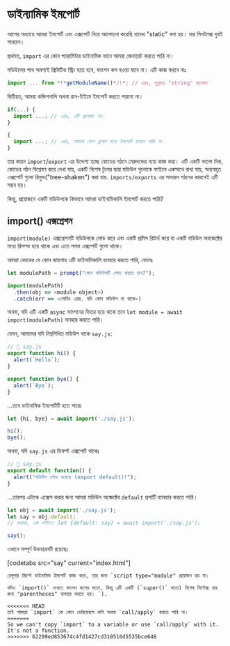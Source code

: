 # ডাইন্যামিক ইমপোর্ট

আগের অধ্যায়ে আমরা ইমপোর্ট এবং এক্সপোর্ট নিয়ে আলোচনা করেছি যাদের "static" বলা হয়। যার সিনট্যাক্স খুবই সাধারন। 

প্রথমত, `import` এর কোন প্যারামিটার ডাইনামিক ভাবে আমরা জেনারেট করতে পারি না। 

মডিউলের পাথ অবশ্যই প্রিমিটিভ স্ট্রিং হতে হবে, ফাংশন কল হওয়া যাবে না। এটি কাজ করবে নাঃ 

```js
import ... from *!*getModuleName()*/!*; // এরর, শুধুমাত্র "string" প্রযোজ্য
```

দ্বিতীয়ত, আমরা কন্ডিশনালি অথবা রান-টাইমে ইমপোর্ট করতে পারবো না।

```js
if(...) {
  import ...; // এরর, এটি প্রযোজ্য নয়।
}

{
  import ...; // এরর, আমারা কোন ব্লকের মধ্যে ইমপোর্ট রাখতে পারি না। 
}
```

তার কারন `import`/`export` এর উদ্দেশ্য হচ্ছে কোডের গঠনে মেরুদন্ডের ন্যায় কাজ করা। এটি একটি ভালো দিক, কোডের গঠন বিশ্লেষণ করে দেখা যায়, একটি বিশেষ টুলের দ্বারা মডিউল গুলোকে ফাইলে একসাথে রাখা যায়, অব্যবহৃত এক্সপোর্ট গুলো রিমুভ("tree-shaken") করা যায়. `imports/exports` এর সাধারন গঠনের কারনেই এটি সম্ভব হয়।

কিন্তু, প্রয়োজনে একটি মডিউলকে কিভাবে আমরা ডাইনামিকালি ইমপোর্ট করতে পারি? 

## import() এক্সপ্রেশন 

`import(module)` এক্সপ্রেশনটি মডিউলকে লোড করে এবং একটি প্রমিস রিটার্ন করে যা একটি মডিউল অবজেক্টের মধ্যে রিসল্ভ হয়ে থাকে এবং এতে সমস্ত এক্সপোর্ট গুলো থাকে। 

আমরা কোডের যে কোন জায়গায় এটি ডাইনামিকালি ব্যবহার করতে পারি, যেমনঃ 

```js
let modulePath = prompt("কোন মডিউলটি লোড করতে চান?");

import(modulePath)
  .then(obj => <module object>)
  .catch(err => <লোডিং এরর, যদি কোন মডিউল না থাকে>)
```

অথবা, যদি এটি একটি `async` ফাংশনের ভিতর হয়ে থাকে তবে  `let module = await import(modulePath)` ব্যবহার করতে পারি। 

যেমন, আমাদের যদি নিম্নলিখিত মডিউল থাকে `say.js`: 

```js
// 📁 say.js
export function hi() {
  alert(`Hello`);
}

export function bye() {
  alert(`Bye`);
}
```

...তবে ডাইনামিক ইমপোর্টটি হতে পারেঃ 

```js
let {hi, bye} = await import('./say.js');

hi();
bye();
```

অথবা, যদি `say.js` এর ডিফল্ট এক্সপোর্ট থাকেঃ 

```js
// 📁 say.js
export default function() {
  alert("মডিউল লোড হয়েছে (export default)!");
}
```

...তারপর এটাকে এক্সেস করার জন্য আমরা মডিউল অব্জেক্টের `default` প্রপার্টি ব্যাবহার করতে পারি। 

```js
let obj = await import('./say.js');
let say = obj.default;
// অথাবা, এক লাইনে: let {default: say} = await import('./say.js');

say();
```

এখানে সম্পূর্ণ উদাহারনটি রয়েছেঃ

[codetabs src="say" current="index.html"]

```smart
রেগুলার স্ক্রিপ্টে ডাইনামিক ইমপোর্ট কাজ করে, তার জন্য `script type="module" প্রয়োজন হয় না।
```

```smart
যদিও `import()` দেখতে ফাংশন কলের মতো, কিন্তু এটি একটি (`super()` মতো) বিশেষ সিন্টেক্স যার জন্য "parentheses" ব্যবহার করতে হয়। `).

<<<<<<< HEAD
তাই আমারা `import` কে কোন ভেরিয়েবলে কপি অথবা `call/apply` করতে পারি না।
=======
So we can't copy `import` to a variable or use `call/apply` with it. It's not a function.
>>>>>>> 62299ed853674c4fd1427cd310516d5535bce648
```
